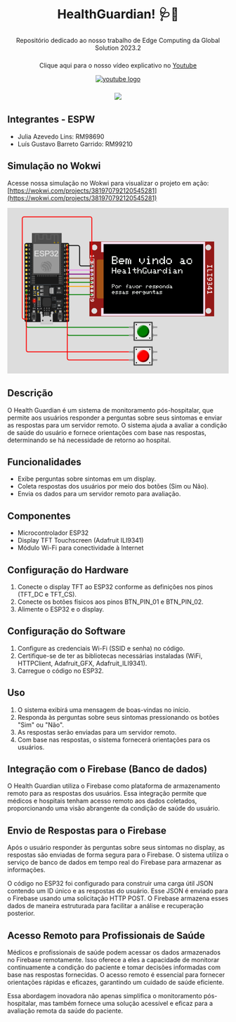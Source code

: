 <h1 align="center">HealthGuardian! 🩺💊</h1>

###

<p align="center">Repositório dedicado ao nosso trabalho de Edge Computing da Global Solution 2023.2</p>

###

<div align="center">
  <p align="center">Clique aqui para o nosso vídeo explicativo no <a href="https://www.youtube.com/">Youtube</a></p>
  <a href="https://www.youtube.com/">
    <img src="https://img.shields.io/static/v1?message=Youtube&logo=youtube&label=&color=FF0000&logoColor=white&labelColor=&style=for-the-badge" height="40" alt="youtube logo"  />
  </a>
</div>

###

<div align="center">
  <img height="200" src="https://i.pinimg.com/originals/70/37/d4/7037d478852af21357f038fac2d2e9f6.gif"  />
</div>

## Integrantes - ESPW
- Julia Azevedo Lins: RM98690
- Luís Gustavo Barreto Garrido: RM99210

## Simulação no Wokwi
Acesse nossa simulação no Wokwi para visualizar o projeto em ação: 
[https://wokwi.com/projects/381970792120545281](https://wokwi.com/projects/381970792120545281)

![Imagem do HealthGuardian no Wokwi](https://raw.githubusercontent.com/JuliaAzevedoLins/HealthGuardian-EdgeComputing/main/HealthGuardian%20-%20Imagem%20no%20Wokwi.png)

## Descrição
O Health Guardian é um sistema de monitoramento pós-hospitalar, que permite aos usuários responder a perguntas sobre seus sintomas e enviar as respostas para um servidor remoto. O sistema ajuda a avaliar a condição de saúde do usuário e fornece orientações com base nas respostas, determinando se há necessidade de retorno ao hospital.

## Funcionalidades
- Exibe perguntas sobre sintomas em um display.
- Coleta respostas dos usuários por meio dos botões (Sim ou Não).
- Envia os dados para um servidor remoto para avaliação.

## Componentes
- Microcontrolador ESP32
- Display TFT Touchscreen (Adafruit ILI9341)
- Módulo Wi-Fi para conectividade à Internet

## Configuração do Hardware
1. Conecte o display TFT ao ESP32 conforme as definições nos pinos (TFT_DC e TFT_CS).
2. Conecte os botões físicos aos pinos BTN_PIN_01 e BTN_PIN_02.
3. Alimente o ESP32 e o display.

## Configuração do Software
1. Configure as credenciais Wi-Fi (SSID e senha) no código.
2. Certifique-se de ter as bibliotecas necessárias instaladas (WiFi, HTTPClient, Adafruit_GFX, Adafruit_ILI9341).
3. Carregue o código no ESP32.

## Uso
1. O sistema exibirá uma mensagem de boas-vindas no início.
2. Responda às perguntas sobre seus sintomas pressionando os botões "Sim" ou "Não".
3. As respostas serão enviadas para um servidor remoto.
4. Com base nas respostas, o sistema fornecerá orientações para os usuários.

## Integração com o Firebase (Banco de dados)

O Health Guardian utiliza o Firebase como plataforma de armazenamento remoto para as respostas dos usuários. Essa integração permite que médicos e hospitais tenham acesso remoto aos dados coletados, proporcionando uma visão abrangente da condição de saúde do usuário.

## Envio de Respostas para o Firebase

Após o usuário responder às perguntas sobre seus sintomas no display, as respostas são enviadas de forma segura para o Firebase. O sistema utiliza o serviço de banco de dados em tempo real do Firebase para armazenar as informações.

O código no ESP32 foi configurado para construir uma carga útil JSON contendo um ID único e as respostas do usuário. Esse JSON é enviado para o Firebase usando uma solicitação HTTP POST. O Firebase armazena esses dados de maneira estruturada para facilitar a análise e recuperação posterior.

## Acesso Remoto para Profissionais de Saúde

Médicos e profissionais de saúde podem acessar os dados armazenados no Firebase remotamente. Isso oferece a eles a capacidade de monitorar continuamente a condição do paciente e tomar decisões informadas com base nas respostas fornecidas. O acesso remoto é essencial para fornecer orientações rápidas e eficazes, garantindo um cuidado de saúde eficiente.

Essa abordagem inovadora não apenas simplifica o monitoramento pós-hospitalar, mas também fornece uma solução acessível e eficaz para a avaliação remota da saúde do paciente.
